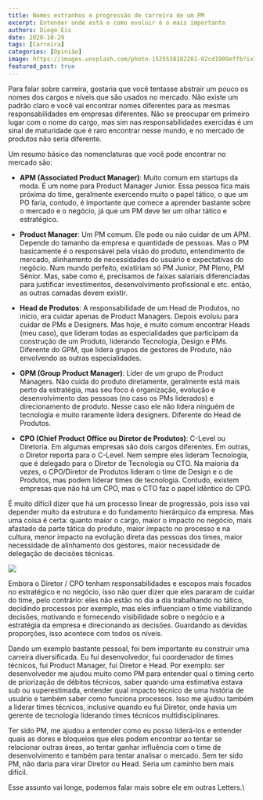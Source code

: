```yaml
---
title: Nomes estranhos e progressão de carreira de um PM
excerpt: Entender onde está e como evoluir é o mais importante
authors: Diego Eis
date: 2020-10-29
tags: [Carreira]
categories: [Opinião]
image: https://images.unsplash.com/photo-1525538182201-02cd1909effb?ixlib=rb-1.2.1&ixid=eyJhcHBfaWQiOjEyMDd9&auto=format&fit=crop&w=1334&q=80
featured_post: true
---
```


Para falar sobre carreira, gostaria que você tentasse abstrair um pouco
os nomes dos cargos e níveis que são usados no mercado. Não existe um
padrão claro e você vai encontrar nomes diferentes para as mesmas
responsabilidades em empresas diferentes. Não se preocupar em primeiro
lugar com o nome do cargo, mas sim nas responsabilidades exercidas é um
sinal de maturidade que é raro encontrar nesse mundo, e no mercado de
produtos não seria diferente.

Um resumo básico das nomenclaturas que você pode encontrar no mercado
são:

-   **APM (Associated Product Manager)**: Muito comum em startups da
    moda. É um nome para Product Manager Junior. Essa pessoa fica mais
    próxima do time, geralmente exercendo muito o papel tático, o que um
    PO faria, contudo, é importante que comece a aprender bastante sobre
    o mercado e o negócio, já que um PM deve ter um olhar tático e
    estratégico.

-   **Product Manager**: Um PM comum. Ele pode ou não cuidar de um APM.
    Depende do tamanho da empresa e quantidade de pessoas. Mas o PM
    basicamente é o responsável pela visão do produto, entendimento de
    mercado, alinhamento de necessidades do usuário e expectativas do
    negócio. Num mundo perfeito, existiriam só PM Junior, PM Pleno, PM
    Sênior. Mas, sabe como é, precisamos de faixas salariais
    diferenciadas para justificar investimentos, desenvolvimento
    profissional e etc. então, as outras camadas devem existir.

-   **Head de Produtos**: A responsabilidade de um Head de Produtos, no
    início, era cuidar apenas de Product Managers. Depois evoluiu para
    cuidar de PMs e Designers. Mas hoje, é muito comum encontrar Heads
    (meu caso), que lideram todas as especialidades que participam da
    construção de um Produto, liderando Tecnologia, Design e PMs.
    Diferente do GPM, que lidera grupos de gestores de Produto, não
    envolvendo as outras especialidades.

-   **GPM (Group Product Manager)**: Líder de um grupo de Product
    Managers. Não cuida do produto diretamente, geralmente está mais
    perto da estratégia, mas seu foco é organização, evolução e
    desenvolvimento das pessoas (no caso os PMs liderados) e
    direcionamento de produto. Nesse caso ele não lidera ninguém de
    tecnologia e muito raramente lidera designers. Diferente do Head de
    Produtos.

-   **CPO (Chief Product Office ou Diretor de Produtos)**: C-Level ou
    Diretoria. Em algumas empresas são dois cargos diferentes. Em
    outras, o Diretor reporta para o C-Level. Nem sempre eles lideram
    Tecnologia, que é delegado para o Diretor de Tecnologia ou CTO. Na
    maioria da vezes, o CPO/Diretor de Produtos lideram o time de Design
    e o de Produtos, mas podem liderar times de tecnologia. Contudo,
    existem empresas que não há um CPO, mas o CTO faz o papel idêntico
    do CPO.

É muito difícil dizer que há um processo linear de progressão, pois isso
vai depender muito da estrutura e do fundamento hierárquico da empresa.
Mas uma coisa é certa: quanto maior o cargo, maior o impacto no negócio,
mais afastado da parte tática do produto, maior impacto no processo e na
cultura, menor impacto na evolução direta das pessoas dos times, maior
necessidade de alinhamento dos gestores, maior necessidade de delegação
de decisões técnicas.

[![](https://bucketeer-e05bbc84-baa3-437e-9518-adb32be77984.s3.amazonaws.com/public/images/2633db2a-8699-49be-9b0b-91f6dd932ada_1310x1190.png)](https://cdn.substack.com/image/fetch/f_auto,q_auto:good,fl_progressive:steep/https%3A%2F%2Fbucketeer-e05bbc84-baa3-437e-9518-adb32be77984.s3.amazonaws.com%2Fpublic%2Fimages%2F2633db2a-8699-49be-9b0b-91f6dd932ada_1310x1190.png)

Embora o Diretor / CPO tenham responsabilidades e escopos mais focados
no estratégico e no negócio, isso não quer dizer que eles pararam de
cuidar do time, pelo contrário: eles não estão no dia a dia trabalhando
no tático, decidindo processos por exemplo, mas eles influenciam o time
viabilizando decisões, motivando e fornecendo visibilidade sobre o
negócio e a estratégia da empresa e direcionando as decisões. Guardando
as devidas proporções, isso acontece com todos os níveis.

Dando um exemplo bastante pessoal, foi bem importante eu construir uma
carreira diversificada. Eu fui desenvolvedor, fui coordenador de times
técnicos, fui Product Manager, fui Diretor e Head. Por exemplo: ser
desenvolvedor me ajudou muito como PM para entender qual o timing certo
de priorização de débitos técnicos, saber quando uma estimativa estava
sub ou superestimada, entender qual impacto técnico de uma história de
usuário e também saber como funciona processos. Isso me ajudou também a
liderar times técnicos, inclusive quando eu fui Diretor, onde havia um
gerente de tecnologia liderando times técnicos multidisciplinares.

Ter sido PM, me ajudou a entender como eu posso liderá-los e entender
quais as dores e bloqueios que eles podem encontrar ao tentar se
relacionar outras áreas, ao tentar ganhar influência com o time de
desenvolvimento e também para tentar analisar o mercado. Sem ter sido
PM, não daria para virar Diretor ou Head. Seria um caminho bem mais
difícil.

Esse assunto vai longe, podemos falar mais sobre ele em outras Letters.\